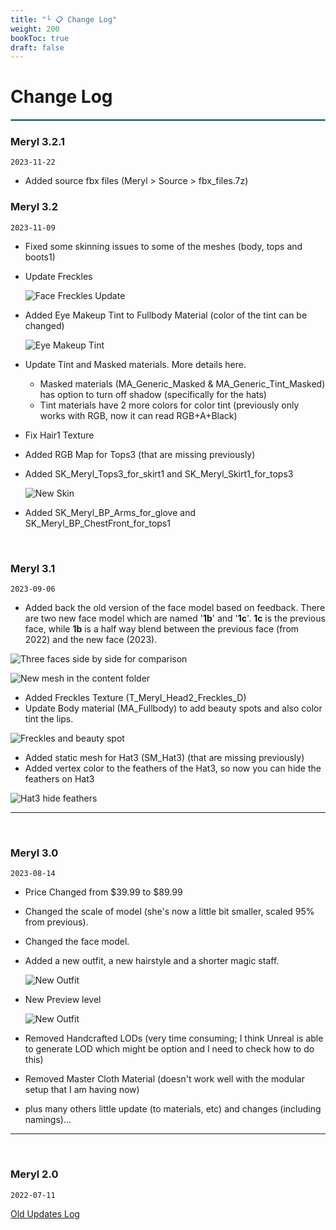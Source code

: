 ```yaml
---
title: "└ 📋 Change Log"
weight: 200
bookToc: true
draft: false
---
```


Change Log
===========

<hr style="border: 1px solid #44c0c9;">

### Meryl 3.2.1

`2023-11-22`

 * Added source fbx files (Meryl > Source > fbx_files.7z)

### Meryl 3.2

`2023-11-09`

* Fixed some skinning issues to some of the meshes (body, tops and boots1)
* Update Freckles

  ![Face Freckles Update](../img/changelog/2023-11-08/freckles-update.webp)

* Added Eye Makeup Tint to Fullbody Material (color of the tint can be changed)

  ![Eye Makeup Tint](../img/changelog/2023-11-08/eye-makeup.webp)

* Update Tint and Masked materials. More details here.
  * Masked materials (MA_Generic_Masked & MA_Generic_Tint_Masked) has option to turn off shadow (specifically for the hats)
  * Tint materials have 2 more colors for color tint (previously only works with RGB, now it can read RGB+A+Black)
* Fix Hair1 Texture
* Added RGB Map for Tops3 (that are missing previously)
* Added SK_Meryl_Tops3_for_skirt1 and SK_Meryl_Skirt1_for_tops3
  
  ![New Skin](../img/changelog/2023-11-08/new-skin.png)

* Added SK_Meryl_BP_Arms_for_glove and SK_Meryl_BP_ChestFront_for_tops1

<br/>

### Meryl 3.1

`2023-09-06`

 * Added back the old version of the face model based on feedback. There are two new face model which are named '**1b**' and '**1c**'. **1c** is the previous face, while **1b** is a half way blend between the previous face (from 2022) and the new face (2023).
  
  ![Three faces side by side for comparison](../img/changelog/2023-09-06/three-faces.jpg)
  
  ![New mesh in the content folder](../img/changelog/2023-09-06/new-mesh-in-content.jpg)

 * Added Freckles Texture (T_Meryl_Head2_Freckles_D)
 * Update Body material (MA_Fullbody) to add beauty spots and also color tint the lips.

  ![Freckles and beauty spot](../img/changelog/2023-09-06/freckles-and-beauty-spot.jpg)

 * Added static mesh for Hat3 (SM_Hat3) (that are missing previously)
 * Added vertex color to the feathers of the Hat3, so now you can hide the feathers on Hat3

  ![Hat3 hide feathers](../img/changelog/2023-09-06/hat3-hide-feathers.jpg)

---

<br/>

### Meryl 3.0

`2023-08-14`

  * Price Changed from $39.99 to $89.99
  * Changed the scale of model (she's now a little bit smaller, scaled 95% from previous).
  * Changed the face model.
  * Added a new outfit, a new hairstyle and a shorter magic staff.

    ![New Outfit](../img/changelog/2023-08-14/new-outfit.jpg)

  * New Preview level

    ![New Outfit](../img/changelog/2023-08-14/new-preview-level.jpg)

  * Removed Handcrafted LODs (very time consuming; I think Unreal is able to generate LOD which might be option and I need to check how to do this)
  * Removed Master Cloth Material (doesn't work well with the modular setup that I am having now)
  * plus many others little update (to materials, etc) and changes (including namings)...

---

<br/>

### Meryl 2.0

`2022-07-11`

[Old Updates Log](https://unreal-meryl.readthedocs.io/en/latest/updates-log.html)
